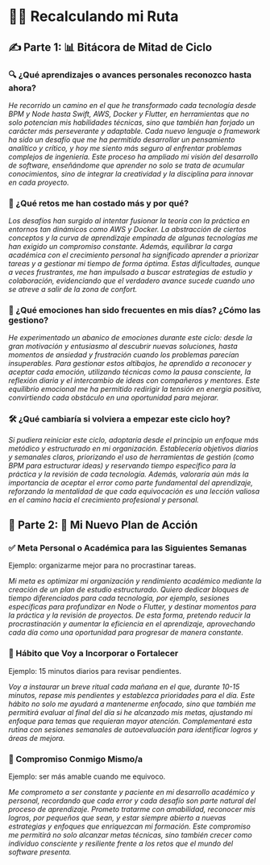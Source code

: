 # 🌱🧭 Recalculando mi Ruta

## ✍️ Parte 1: 📊 Bitácora de Mitad de Ciclo

### 🔍 ¿Qué aprendizajes o avances personales reconozco hasta ahora?

*He recorrido un camino en el que he transformado cada tecnología desde BPM y Node hasta Swift, AWS, Docker y Flutter, en herramientas que no solo potencian mis habilidades técnicas, sino que también han forjado un carácter más perseverante y adaptable. Cada nuevo lenguaje o framework ha sido un desafío que me ha permitido desarrollar un pensamiento analítico y crítico, y hoy me siento más seguro al enfrentar problemas complejos de ingeniería. Este proceso ha ampliado mi visión del desarrollo de software, enseñándome que aprender no solo se trata de acumular conocimientos, sino de integrar la creatividad y la disciplina para innovar en cada proyecto.*

### 💼 ¿Qué retos me han costado más y por qué?

*Los desafíos han surgido al intentar fusionar la teoría con la práctica en entornos tan dinámicos como AWS y Docker. La abstracción de ciertos conceptos y la curva de aprendizaje empinada de algunas tecnologías me han exigido un compromiso constante. Además, equilibrar la carga académica con el crecimiento personal ha significado aprender a priorizar tareas y a gestionar mi tiempo de forma óptima. Estas dificultades, aunque a veces frustrantes, me han impulsado a buscar estrategias de estudio y colaboración, evidenciando que el verdadero avance sucede cuando uno se atreve a salir de la zona de confort.*

### 🧠 ¿Qué emociones han sido frecuentes en mis días? ¿Cómo las gestiono?

*He experimentado un abanico de emociones durante este ciclo: desde la gran motivación y entusiasmo al descubrir nuevas soluciones, hasta momentos de ansiedad y frustración cuando los problemas parecían insuperables. Para gestionar estos altibajos, he aprendido a reconocer y aceptar cada emoción, utilizando técnicas como la pausa consciente, la reflexión diaria y el intercambio de ideas con compañeros y mentores. Este equilibrio emocional me ha permitido redirigir la tensión en energía positiva, convirtiendo cada obstáculo en una oportunidad para mejorar.*

### 🛠️ ¿Qué cambiaría si volviera a empezar este ciclo hoy?

*Si pudiera reiniciar este ciclo, adoptaría desde el principio un enfoque más metódico y estructurado en mi organización. Establecería objetivos diarios y semanales claros, priorizando el uso de herramientas de gestión (como BPM para estructurar ideas) y reservando tiempo específico para la práctica y la revisión de cada tecnología. Además, valoraría aún más la importancia de aceptar el error como parte fundamental del aprendizaje, reforzando la mentalidad de que cada equivocación es una lección valiosa en el camino hacia el crecimiento profesional y personal.*

## 🚀 Parte 2: 🎯 Mi Nuevo Plan de Acción

### ✅ Meta Personal o Académica para las Siguientes Semanas

Ejemplo: organizarme mejor para no procrastinar tareas.

*Mi meta es optimizar mi organización y rendimiento académico mediante la creación de un plan de estudio estructurado. Quiero dedicar bloques de tiempo diferenciados para cada tecnología, por ejemplo, sesiones específicas para profundizar en Node o Flutter, y destinar momentos para la práctica y la revisión de proyectos. De esta forma, pretendo reducir la procrastinación y aumentar la eficiencia en el aprendizaje, aprovechando cada día como una oportunidad para progresar de manera constante.*

### 🔁 Hábito que Voy a Incorporar o Fortalecer

Ejemplo: 15 minutos diarios para revisar pendientes.

*Voy a instaurar un breve ritual cada mañana en el que, durante 10-15 minutos, repase mis pendientes y establezca prioridades para el día. Este hábito no solo me ayudará a mantenerme enfocado, sino que también me permitirá evaluar al final del día si he alcanzado mis metas, ajustando mi enfoque para temas que requieran mayor atención. Complementaré esta rutina con sesiones semanales de autoevaluación para identificar logros y áreas de mejora.*

### 🌈 Compromiso Conmigo Mismo/a

Ejemplo: ser más amable cuando me equivoco.

*Me comprometo a ser constante y paciente en mi desarrollo académico y personal, recordando que cada error y cada desafío son parte natural del proceso de aprendizaje. Prometo tratarme con amabilidad, reconocer mis logros, por pequeños que sean, y estar siempre abierto a nuevas estrategias y enfoques que enriquezcan mi formación. Este compromiso me permitirá no solo alcanzar metas técnicas, sino también crecer como individuo consciente y resiliente frente a los retos que el mundo del software presenta.*
